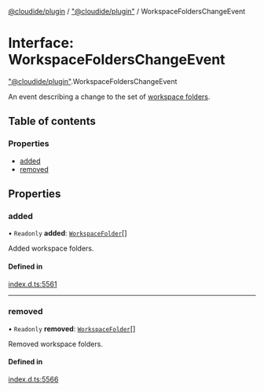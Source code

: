 [@cloudide/plugin](../README.md) / ["@cloudide/plugin"](../modules/_cloudide_plugin_.md) / WorkspaceFoldersChangeEvent

# Interface: WorkspaceFoldersChangeEvent

["@cloudide/plugin"](../modules/_cloudide_plugin_.md).WorkspaceFoldersChangeEvent

An event describing a change to the set of [workspace folders](#workspace.workspaceFolders).

## Table of contents

### Properties

- [added](cloudide_plugin_.WorkspaceFoldersChangeEvent.md#added)
- [removed](cloudide_plugin_.WorkspaceFoldersChangeEvent.md#removed)

## Properties

### added

• `Readonly` **added**: [`WorkspaceFolder`](cloudide_plugin_.WorkspaceFolder.md)[]

Added workspace folders.

#### Defined in

[index.d.ts:5561](https://github.com/shuyaqian/cloudide-plugin-api/blob/26b31b9/index.d.ts#L5561)

___

### removed

• `Readonly` **removed**: [`WorkspaceFolder`](cloudide_plugin_.WorkspaceFolder.md)[]

Removed workspace folders.

#### Defined in

[index.d.ts:5566](https://github.com/shuyaqian/cloudide-plugin-api/blob/26b31b9/index.d.ts#L5566)
